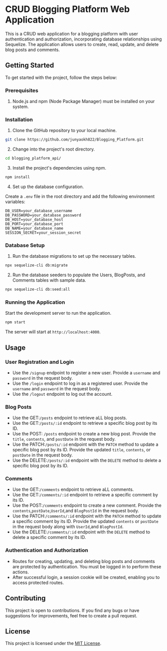 # CRUD Blogging Platform Web Application

This is a CRUD web application for a blogging platform with user authentication and authorization, incorporating database relationships using Sequelize. The application allows users to create, read, update, and delete blog posts and comments.

## Getting Started

To get started with the project, follow the steps below:

### Prerequisites

1. Node.js and npm (Node Package Manager) must be installed on your system.

### Installation

1. Clone the GitHub repository to your local machine.

```bash
git clone https://github.com/junyaokh822/Blogging_Platform.git
```

2. Change into the project's root directory.

```bash
cd blogging_platform_api/
```

3. Install the project's dependencies using npm.

```bash
npm install
```

4. Set up the database configuration.

Create a `.env` file in the root directory and add the following environment variables:

```
DB_USER=your_database_username
DB_PASSWORD=your_database_password
DB_HOST=your_database_host
DB_PORT=your_database_port
DB_NAME=your_database_name
SESSION_SECRET=your_session_secret
```

### Database Setup

1. Run the database migrations to set up the necessary tables.

```bash
npx sequelize-cli db:migrate
```

2. Run the database seeders to populate the Users, BlogPosts, and Comments tables with sample data.

```bash
npx sequelize-cli db:seed:all
```

### Running the Application

Start the development server to run the application.

```bash
npm start
```

The server will start at `http://localhost:4000`.

## Usage

### User Registration and Login

- Use the `/signup` endpoint to register a new user. Provide a `username` and `password` in the request body.
- Use the `/login` endpoint to log in as a registered user. Provide the `username` and `password` in the request body.
- Use the `/logout` endpoint to log out the account.

### Blog Posts

- Use the GET:`/posts` endpoint to retrieve aLL blog posts.
- Use the GET:`/posts/:id` endpoint to retrieve a specific blog post by its ID.
- Use the POST: `/posts` endpoint to create a new blog post. Provide the `title`, `contents`, and `postDate` in the request body.
- Use the PATCH:`/posts/:id` endpoint with the `PATCH` method to update a specific blog post by its ID. Provide the updated `title`, `contents`, or `postDate` in the request body.
- Use the DELETE:`/posts/:id` endpoint with the `DELETE` method to delete a specific blog post by its ID.

### Comments

- Use the GET:`/comments` endpoint to retrieve aLL comments.
- Use the GET:`/comments/:id` endpoint to retrieve a specific comment by its ID.
- Use the POST:`/comments` endpoint to create a new comment. Provide the `contents`,`postDate`,`UserId`,and `BlogPostId` in the request body.
- Use the PATCH:`/comments/:id` endpoint with the `PATCH` method to update a specific comment by its ID. Provide the updated `contents` or `postDate` in the request body along with `UserId`,and `BlogPostId`.
- Use the DELETE:`/comments/:id` endpoint with the `DELETE` method to delete a specific comment by its ID.

### Authentication and Authorization

- Routes for creating, updating, and deleting blog posts and comments are protected by authentication. You must be logged in to perform these actions.
- After successful login, a session cookie will be created, enabling you to access protected routes.

## Contributing

This project is open to contributions. If you find any bugs or have suggestions for improvements, feel free to create a pull request.

## License

This project is licensed under the [MIT License](LICENSE).

